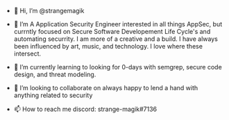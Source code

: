 - 👋 Hi, I’m @strangemagik
- 👀 I’m A Application Security Engineer interested in all things AppSec, but currntly focused on Secure Software Developement Life Cycle's and automating securrity. I am more of a creative and a build. I have always been influenced by art, music, and technology. I love where these intersect.

- 🌱 I’m currently learning to looking for 0-days with semgrep, secure code design, and threat modeling. 

- 💞️ I’m looking to collaborate on always happy to lend a hand with anything related to security

- 📫 How to reach me discord: strange-magik#7136




<!---
strangemagik/strangemagik is a ✨ special ✨ repository because its `README.md` (this file) appears on your GitHub profile.
You can click the Preview link to take a look at your changes.
--->
